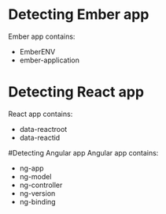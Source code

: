# Detecting Ember app
Ember app contains:
- EmberENV
- ember-application

# Detecting React app
React app contains:
- data-reactroot
- data-reactid

#Detecting Angular app
Angular app contains:
- ng-app
- ng-model
- ng-controller
- ng-version
- ng-binding
